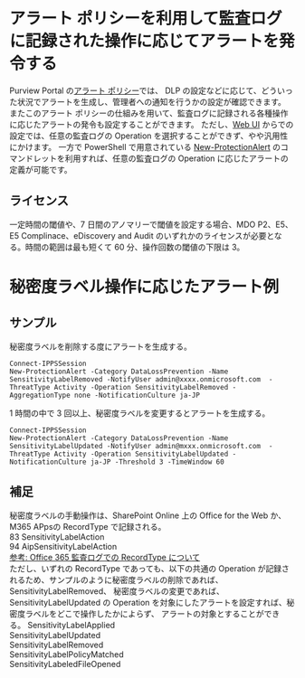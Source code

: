 # アラート ポリシーを利用して監査ログに記録された操作に応じてアラートを発令する
Purview Portal の[アラート ポリシー](https://learn.microsoft.com/ja-jp/microsoft-365/compliance/alert-policies?view=o365-worldwide)では、
DLP の設定などに応じて、どういった状況でアラートを生成し、管理者への通知を行うかの設定が確認できます。
またこのアラート ポリシーの仕組みを用いて、監査ログに記録される各種操作に応じたアラートの発令も設定することができます。
ただし、[Web UI](https://compliance.microsoft.com/alertpoliciesv2) からでの設定では、任意の監査ログの Operation を選択することができず、やや汎用性にかけます。
一方で PowerShell で用意されている [New-ProtectionAlert](https://learn.microsoft.com/ja-jp/powershell/module/exchange/new-protectionalert?view=exchange-ps) のコマンドレットを利用すれば、任意の監査ログの Operation に応じたアラートの定義が可能です。

## ライセンス
一定時間の閾値や、7 日間のアノマリーで閾値を設定する場合、MDO P2、E5、E5 Complinace、eDiscovery and Audit のいずれかのライセンスが必要となる。時間の範囲は最も短くて 60 分、操作回数の閾値の下限は 3。

# 秘密度ラベル操作に応じたアラート例

## サンプル
秘密度ラベルを削除する度にアラートを生成する。
````
Connect-IPPSSession
New-ProtectionAlert -Category DataLossPrevention -Name SensitivityLabelRemoved -NotifyUser admin@xxxx.onmicrosoft.com  -ThreatType Activity -Operation SensitivityLabelRemoved -AggregationType none -NotificationCulture ja-JP
````

1 時間の中で 3 回以上、秘密度ラベルを変更するとアラートを生成する。
````
Connect-IPPSSession
New-ProtectionAlert -Category DataLossPrevention -Name SensitivityLabelUpdated -NotifyUser admin@mxxx.onmicrosoft.com  -ThreatType Activity -Operation SensitivityLabelUpdated -NotificationCulture ja-JP -Threshold 3 -TimeWindow 60
````

## 補足
秘密度ラベルの手動操作は、SharePoint Online 上の Office for the Web か、M365 APpsの RecordType で記録される。<br>
83 SensitivityLabelAction    
94 AipSensitivityLabelAction    
[参考: Office 365 監査ログでの RecordType について](https://github.com/YoshihiroIchinose/E5Comp/blob/main/RecordTypes.md)    
ただし、いずれの RecordType であっても、以下の共通の Operation が記録されるため、サンプルのように秘密度ラベルの削除であれば、SensitivityLabelRemoved、
秘密度ラベルの変更であれば、SensitivityLabelUpdated の Operation を対象にしたアラートを設定すれば、秘密度ラベルをどこで操作したかによらず、
アラートの対象とすることができる。
SensitivityLabelApplied    
SensitivityLabelUpdated    
SensitivityLabelRemoved    
SensitivityLabelPolicyMatched    
SensitivityLabeledFileOpened    
